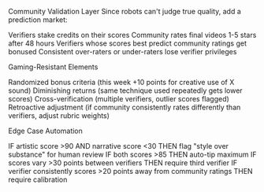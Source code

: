 Community Validation Layer
Since robots can't judge true quality, add a prediction market:

Verifiers stake credits on their scores
Community rates final videos 1-5 stars after 48 hours
Verifiers whose scores best predict community ratings get bonused
Consistent over-raters or under-raters lose verifier privileges

Gaming-Resistant Elements

Randomized bonus criteria (this week +10 points for creative use of X sound)
Diminishing returns (same technique used repeatedly gets lower scores)
Cross-verification (multiple verifiers, outlier scores flagged)
Retroactive adjustment (if community consistently rates differently than verifiers, adjust rubric weights)

Edge Case Automation

IF artistic score >90 AND narrative score <30 THEN flag "style over substance" for human review
IF both scores >85 THEN auto-tip maximum
IF scores vary >30 points between verifiers THEN require third verifier
IF verifier consistently scores >20 points away from community ratings THEN require calibration